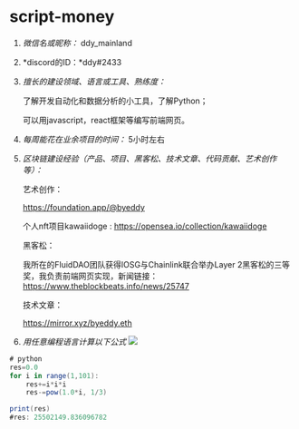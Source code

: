 # script-money

1. *微信名或昵称：* ddy_mainland

2. *discord的ID：*ddy#2433

3. *擅长的建设领域、语言或工具、熟练度：* 

   了解开发自动化和数据分析的小工具，了解Python；

   可以用javascript，react框架等编写前端网页。

   

4. *每周能花在业余项目的时间：* 5小时左右

5. *区块链建设经验（产品、项目、黑客松、技术文章、代码贡献、艺术创作等）：* 

     艺术创作：

   https://foundation.app/@byeddy

   个人nft项目kawaiidoge : https://opensea.io/collection/kawaiidoge

     黑客松： 

   我所在的FluidDAO团队获得IOSG与Chainlink联合举办Layer 2黑客松的三等奖，我负责前端网页实现，新闻链接： https://www.theblockbeats.info/news/25747

    技术文章：

   https://mirror.xyz/byeddy.eth

   

6. *用任意编程语言计算以下公式*
   ![](https://latex.codecogs.com/svg.image?\sum_{n=1}^{100}\left&space;(n^{3}-\sqrt[3]{n}&space;\right&space;))

```C#
# python
res=0.0
for i in range(1,101):
    res+=i*i*i
    res-=pow(1.0*i, 1/3)

print(res)
#res: 25502149.836096782
```

